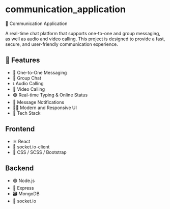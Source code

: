 # communication_application
📡 Communication Application

A real-time chat platform that supports one-to-one and group messaging, as well as audio and video calling.
This project is designed to provide a fast, secure, and user-friendly communication experience.

## 🚀 Features

- 💬 One-to-One Messaging
- 👥 Group Chat
- 📞 Audio Calling
- 🎥 Video Calling
- 🟢 Real-time Typing & Online Status
- 📨 Message Notifications
- 🧑‍💻 Modern and Responsive UI
- 🧰 Tech Stack

## Frontend

- ⚛️ React
- 🧠 socket.io-client
- 🎨 CSS / SCSS / Bootstrap

## Backend

- 🟢 Node.js
- 🚀 Express
- 🗃️ MongoDB
- 🔌 socket.io
